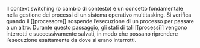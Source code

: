 Il context switching (o cambio di contesto) è un concetto fondamentale nella gestione dei processi di un sistema operativo multitasking. Si verifica quando il [[processore]] sospende l’esecuzione di un processo per passare a un altro. Durante questo passaggio, gli stati di tali [[processi]] vengono interrotti e successivamente salvati, in modo che possano riprendere l’esecuzione esattamente da dove si erano interrotti.